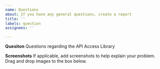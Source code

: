 ```yaml
---
name: Questions
about: If you have any general questions, create a report
title: ''
labels: question
assignees: ''

---
```


<!--- In the Title above, provide a general summary of a question-->

**Quesiton**
Questions regarding the API Access Library

**Screenshots**
If applicable, add screenshots to help explain your problem. Drag and drop images to the box below.
